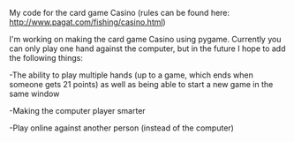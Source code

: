 My code for the card game Casino (rules can be found here: http://www.pagat.com/fishing/casino.html)

I'm working on making the card game Casino using pygame. Currently you can only play one hand against the computer, but in the future I hope to add the following things:

-The ability to play multiple hands (up to a game, which ends when someone gets 21 points) as well as being able to start a new game in the same window

-Making the computer player smarter

-Play online against another person (instead of the computer)
